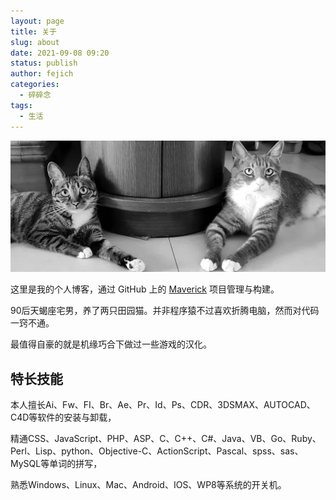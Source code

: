 ```yaml
---
layout: page
title: 关于
slug: about
date: 2021-09-08 09:20
status: publish
author: fejich
categories: 
  - 碎碎念
tags: 
  - 生活
---
```


![两个主子](about.assets/两个主子.jpg)

这里是我的个人博客，通过 GitHub 上的 [Maverick](https://github.com/AlanDecode/Blog-With-GitHub-Boilerplate) 项目管理与构建。

90后天蝎座宅男，养了两只田园猫。并非程序猿不过喜欢折腾电脑，然而对代码一窍不通。

最值得自豪的就是机缘巧合下做过一些游戏的汉化。




## 特长技能

本人擅长Ai、Fw、FI、Br、Ae、Pr、Id、Ps、CDR、3DSMAX、AUTOCAD、C4D等软件的安装与卸载，

精通CSS、JavaScript、PHP、ASP、C、C++、C#、Java、VB、Go、Ruby、Perl、Lisp、python、Objective-C、ActionScript、Pascal、spss、sas、MySQL等单词的拼写，

熟悉Windows、Linux、Mac、Android、IOS、WP8等系统的开关机。
